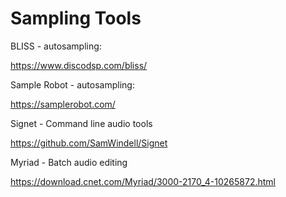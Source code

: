 # Sampling Tools

BLISS - autosampling:

https://www.discodsp.com/bliss/

Sample Robot - autosampling:

https://samplerobot.com/

Signet - Command line audio tools

https://github.com/SamWindell/Signet

Myriad - Batch audio editing

https://download.cnet.com/Myriad/3000-2170_4-10265872.html